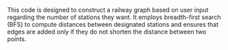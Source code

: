 This code is designed to construct a railway graph based on user input regarding the number of stations they want. 
It employs breadth-first search (BFS) to compute distances between designated stations and ensures that edges are added only if they do not shorten the distance between two points.
